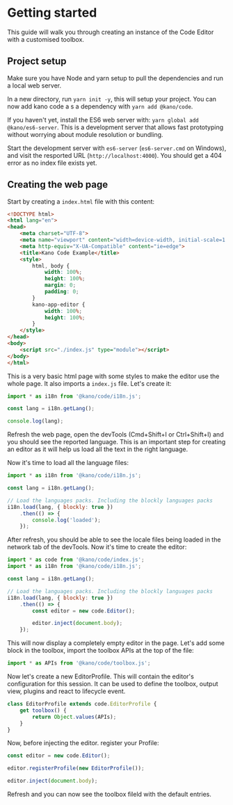 # Getting started

This guide will walk you through creating an instance of the Code Editor with a customised toolbox.

## Project setup

Make sure you have Node and yarn setup to pull the dependencies and run a local web server.

In a new directory, run `yarn init -y`, this will setup your project. You can now add kano code a s a dependency with `yarn add @kano/code`.

If you haven't yet, install the ES6 web server with: `yarn global add @kano/es6-server`. This is a development server that allows fast prototyping without worrying about module resolution or bundling.

Start the development server with `es6-server` (`es6-server.cmd` on Windows), and visit the resported URL (`http://localhost:4000`). You should get a 404 error as no index file exists yet.

## Creating the web page

Start by creating a `index.html` file with this content: 

```html
<!DOCTYPE html>
<html lang="en">
<head>
    <meta charset="UTF-8">
    <meta name="viewport" content="width=device-width, initial-scale=1.0">
    <meta http-equiv="X-UA-Compatible" content="ie=edge">
    <title>Kano Code Example</title>
    <style>
        html, body {
            width: 100%;
            height: 100%;
            margin: 0;
            padding: 0;
        }
        kano-app-editor {
            width: 100%;
            height: 100%;
        }
    </style>
</head>
<body>
    <script src="./index.js" type="module"></script>
</body>
</html>
```

This is a very basic html page with some styles to make the editor use the whole page. It also imports a `index.js` file. Let's create it:

```js
import * as i18n from '@kano/code/i18n.js';

const lang = i18n.getLang();

console.log(lang);

```

Refresh the web page, open the devTools (Cmd+Shift+I or Ctrl+Shift+I) and you should see the reported language. This is an important step for creating an editor as it will help us load all the text in the right language.

Now it's time to load all the language files:

```js
import * as i18n from '@kano/code/i18n.js';

const lang = i18n.getLang();

// Load the languages packs. Including the blockly languages packs
i18n.load(lang, { blockly: true })
    .then(() => {
        console.log('loaded');
    });
```

After refresh, you should be able to see the locale files being loaded in the network tab of the devTools. Now it's time to create the editor:

```js
import * as code from '@kano/code/index.js';
import * as i18n from '@kano/code/i18n.js';

const lang = i18n.getLang();

// Load the languages packs. Including the blockly languages packs
i18n.load(lang, { blockly: true })
    .then(() => {
        const editor = new code.Editor();

        editor.inject(document.body);
    });
```

This will now display a completely empty editor in the page. Let's add some block in the toolbox, import the toolbox APIs at the top of the file:

```js
import * as APIs from '@kano/code/toolbox.js';
```

Now let's create a new EditorProfile. This will contain the editor's configuration for this session. It can be used to define the toolbox, output view, plugins and react to lifecycle event.

```js
class EditorProfile extends code.EditorProfile {
    get toolbox() {
        return Object.values(APIs);
    }
}
```

Now, before injecting the editor. register your Profile:

```js
const editor = new code.Editor();

editor.registerProfile(new EditorProfile());

editor.inject(document.body);

```

Refresh and you can now see the toolbox fileld with the default entries.